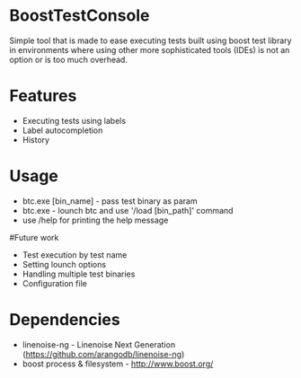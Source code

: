 # BoostTestConsole

Simple tool that is made to ease executing tests built using boost test library in environments where using other more sophisticated tools (IDEs) is not an option or is too much overhead.

# Features

* Executing tests using labels
* Label autocompletion
* History

# Usage 

 * btc.exe [bin_name] - pass test binary as param
 * btc.exe - lounch btc and use '/load [bin_path]' command
 * use /help for printing the help message

#Future work

* Test execution by test name
* Setting lounch options
* Handling multiple test binaries
* Configuration file

# Dependencies

* linenoise-ng - Linenoise Next Generation (https://github.com/arangodb/linenoise-ng)
* boost process & filesystem - http://www.boost.org/


